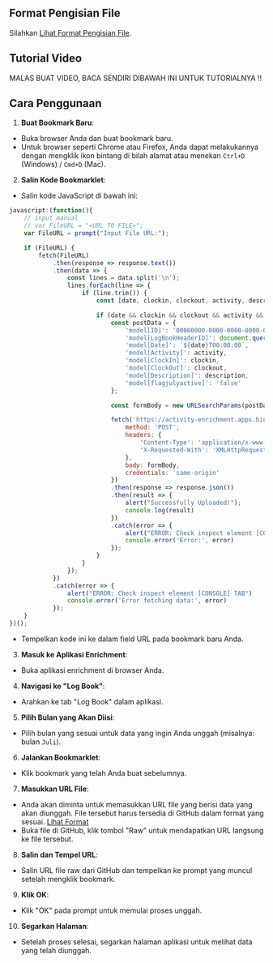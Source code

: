 ## Format Pengisian File
Silahkan [Lihat Format Pengisian File](https://github.com/syauqqii/dump-enrichment/tree/main/Format%20Pengisian).

## Tutorial Video
MALAS BUAT VIDEO, BACA SENDIRI DIBAWAH INI UNTUK TUTORIALNYA !!

## Cara Penggunaan
1. <b>Buat Bookmark Baru</b>:
 - Buka browser Anda dan buat bookmark baru.
 - Untuk browser seperti Chrome atau Firefox, Anda dapat melakukannya dengan mengklik ikon bintang di bilah alamat atau menekan `Ctrl+D` (Windows) / `Cmd+D` (Mac).
2. <b>Salin Kode Bookmarklet</b>:
 - Salin kode JavaScript di bawah ini:
```javascript
javascript:(function(){
    // input manual
    // var FileURL = "<URL TO FILE>";
    var FileURL = prompt("Input File URL:");

    if (FileURL) {
        fetch(FileURL)
            .then(response => response.text())
            .then(data => {
                const lines = data.split('\n');
                lines.forEach(line => {
                    if (line.trim()) {
                        const [date, clockin, clockout, activity, description] = line.split('|');

                        if (date && clockin && clockout && activity && description) {
                            const postData = {
                                'model[ID]': '00000000-0000-0000-0000-000000000000',
                                'model[LogBookHeaderID]': document.querySelector('ul[id="monthTab"] li.current a').getAttribute('onclick').split("'")[1],
                                'model[Date]': `${date}T00:00:00`,
                                'model[Activity]': activity,
                                'model[ClockIn]': clockin,
                                'model[ClockOut]': clockout,
                                'model[Description]': description,
                                'model[flagjulyactive]': 'false'
                            };

                            const formBody = new URLSearchParams(postData).toString();

                            fetch('https://activity-enrichment.apps.binus.ac.id/LogBook/StudentSave', {
                                method: 'POST',
                                headers: {
                                    'Content-Type': 'application/x-www-form-urlencoded; charset=UTF-8',
                                    'X-Requested-With': 'XMLHttpRequest'
                                },
                                body: formBody,
                                credentials: 'same-origin'
                            })
                            .then(response => response.json())
                            .then(result => {
                                alert("Successfully Uploaded!");
                                console.log(result)
                            })
                            .catch(error => {
                                alert("ERROR: Check inspect element [CONSOLE] TAB")
                                console.error('Error:', error)
                            });
                        }
                    }
                });
            })
            .catch(error => {
                alert("ERROR: Check inspect element [CONSOLE] TAB")
                console.error('Error fetching data:', error)
            });
    }
})();
```
 - Tempelkan kode ini ke dalam field URL pada bookmark baru Anda.
3. <b>Masuk ke Aplikasi Enrichment</b>:
 - Buka aplikasi enrichment di browser Anda.
4. <b>Navigasi ke "Log Book"</b>:
 - Arahkan ke tab "Log Book" dalam aplikasi.
5. <b>Pilih Bulan yang Akan Diisi</b>:
 - Pilih bulan yang sesuai untuk data yang ingin Anda unggah (misalnya: bulan `Juli`).
6. <b>Jalankan Bookmarklet</b>:
 - Klik bookmark yang telah Anda buat sebelumnya.
7. <b>Masukkan URL File</b>:
 - Anda akan diminta untuk memasukkan URL file yang berisi data yang akan diunggah. File tersebut harus tersedia di GitHub dalam format yang sesuai. [Lihat Format](https://github.com/syauqqii/dump-enrichment/tree/main/Format%20Pengisian)
 - Buka file di GitHub, klik tombol "Raw" untuk mendapatkan URL langsung ke file tersebut.
8. <b>Salin dan Tempel URL</b>:
- Salin URL file raw dari GitHub dan tempelkan ke prompt yang muncul setelah mengklik bookmark.
9. <b>Klik OK</b>:
 - Klik "OK" pada prompt untuk memulai proses unggah.
10. <b>Segarkan Halaman</b>:
 - Setelah proses selesai, segarkan halaman aplikasi untuk melihat data yang telah diunggah.
